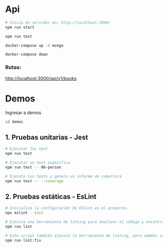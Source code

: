 # Api

```sh
# Inicia en servidor en: http://localhost:3000/
npm run start

npm run test
```

```sh
docker-compose up -d mongo

docker-compose down
```

### Rutas:

[http://localhost:3000/api/v1/books](http://localhost:3000/api/v1/books)

# Demos

Ingresar a demos

```sh
cd demos
```

## 1. Pruebas unitarias - Jest

```sh
# Ejecutar los test
npm run test

# Ejecutar un test específico
npm run test -- 06-person

# Ejecuta los tests y genera un informe de cobertura
npm run test -- --coverage
```

## 2. Pruebas estáticas - EsLint

```sh
# Inicializa la configuración de ESLint en el proyecto.
npx eslint --init

# Ejecuta una herramienta de linting para analizar el código y encontrar posibles errores o problemas de estilo
npm run lint

# Este script también ejecuta la herramienta de linting, pero además intenta corregir automáticamente los problemas encontrados
npm run lint:fix
```
